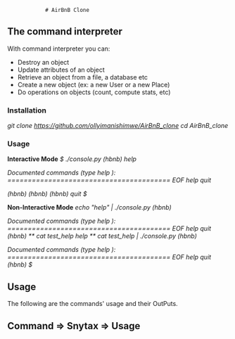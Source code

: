                 # AirBnB Clone

## The command interpreter

With command interpreter you can:

* Destroy an object
* Update attributes of an object
* Retrieve an object from a file, a database etc
* Create a new object (ex: a new User or a new Place)
* Do operations on objects (count, compute stats, etc)

### Installation

 *git clone <https://github.com/ollyimanishimwe/AirBnB_clone>*
 *cd AirBnB_clone*

### Usage

 **Interactive Mode**
 *$ ./console.py*
*(hbnb) help*

*Documented commands (type help <topic>):*
*========================================*
*EOF  help  quit*

*(hbnb)*
*(hbnb)*
*(hbnb) quit*
*$*

**Non-Interactive Mode**
*echo "help" | ./console.py*
*(hbnb)*

*Documented commands (type help <topic>):*
*========================================*
*EOF  help  quit*
*(hbnb)*
*$*
*$ cat test_help*
*help*
*$*
*$ cat test_help | ./console.py*
*(hbnb)*

*Documented commands (type help <topic>):*
*========================================*
*EOF  help  quit*
*(hbnb)*
*$*

## Usage

The following are the commands' usage and their OutPuts.

## Command => Snytax => Usage
